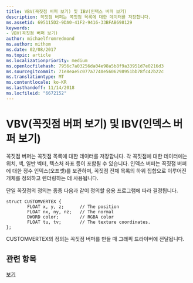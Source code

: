 ```yaml
---
title: VBV(꼭짓점 버퍼 보기) 및 IBV(인덱스 버퍼 보기)
description: 꼭짓점 버퍼는 꼭짓점 목록에 대한 데이터를 저장합니다.
ms.assetid: 695115D2-9DA0-41F2-9416-33BFAB698129
keywords:
- VBV(꼭짓점 버퍼 보기)
author: michaelfromredmond
ms.author: mithom
ms.date: 02/08/2017
ms.topic: article
ms.localizationpriority: medium
ms.openlocfilehash: 7956c7a03256da04e98a5b8f9a33951d7e0216d3
ms.sourcegitcommit: 71e8eae5c077a7740e5606298951bb78fc42b22c
ms.translationtype: MT
ms.contentlocale: ko-KR
ms.lasthandoff: 11/14/2018
ms.locfileid: "6672152"
---
```

# <a name="vertex-buffer-view-vbv-and-index-buffer-view-ibv"></a>VBV(꼭짓점 버퍼 보기) 및 IBV(인덱스 버퍼 보기)


꼭짓점 버퍼는 꼭짓점 목록에 대한 데이터를 저장합니다. 각 꼭짓점에 대한 데이터에는 위치, 색, 일반 벡터, 텍스처 좌표 등이 포함될 수 있습니다. 인덱스 버퍼는 꼭짓점 버퍼에 대한 정수 인덱스(오프셋)를 보관하며, 꼭짓점 전체 목록의 하위 집합으로 이루어진 개체를 정의하고 렌더링하는 데 사용됩니다.

단일 꼭짓점의 정의는 종종 다음과 같이 정의할 응용 프로그램에 따라 결정됩니다.

``` syntax
struct CUSTOMVERTEX { 
        FLOAT x, y, z;      // The position
        FLOAT nx, ny, nz;   // The normal
        DWORD color;        // RGBA color
        FLOAT tu, tv;       // The texture coordinates. 
}; 
```

CUSTOMVERTEX의 정의는 꼭짓점 버퍼를 만들 때 그래픽 드라이버에 전달됩니다.

## <a name="span-idrelated-topicsspanrelated-topics"></a><span id="related-topics"></span>관련 항목


[보기](views.md)

 

 




